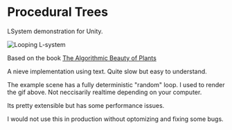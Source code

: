 # Procedural Trees
LSystem demonstration for Unity.

![Looping L-system](https://media.giphy.com/media/cNNmnpP1awBVCYYRCV/giphy.gif)

Based on the book [The Algorithmic Beauty of Plants](https://www.amazon.com/Algorithmic-Beauty-Plants-Virtual-Laboratory/dp/0387946764)

A nieve implementation using text. Quite slow but easy to understand.

The example scene has a fully deterministic "random" loop. I used to render the gif above. Not neccisarily realtime depending on your computer.

Its pretty extensible but has some performance issues.

I would not use this in production without optomizing and fixing some bugs. 
